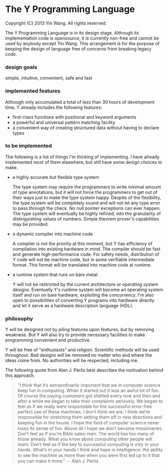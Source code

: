 # The Y Programming Language

Copyright (C) 2013 Yin Wang. All rights reserved.

The Y Programming Language is in its design stage. Although its implementation
code is opensource, it is currently non-free and cannot be used by anybody
except Yin Wang. This arrangement is for the purpose of keeping the design of
language free of concerns from breaking legacy code.



### design goals

simple, intuitive, convenient, safe and fast



### implemented features

Although only accumulated a total of less than 30 hours of development time, Y
already includes the following features:

* first-class functions with positional and keyword arguments
* a powerful and universal pattern matching facility
* a convenient way of creating structured data without having to declare types



### to be implemented

The following is a list of things I'm thinking of implementing. I have already
implemented most of them elsewhere, but still have some design choices to make.


* a highly accurate but flexible type system

  The type system may require the programmers to write minimal amount of type
annotations, but it will not force the programmers to get out of their ways just
to make the type system happy. Despite of the flexibility, the type system will
be completely sound and will not let any type error to pass through the check.
No null pointer exceptions can ever happen. The type system will eventually be
highly refined, into the granularity of distinguishing values of numbers. Simple
theorem prover's capabilities may be provided.


* a dynamic compiler into machine code

  A compiler is not the proirity at this moment, but Y has efficiency of
compilation into existing hardware in mind. The compiler should be fast and
generate high-performance code. For safety needs, distribution of Y code will
not be machine code, but in some verifiable intermediate format. This format
will be translated into machine code at runtime.


* a runtime system that runs on bare metal

  Y will not be restricted by the current architecture or operating system
designs. Eventually Y's runtime system will become an operating system itself
and run on bare hardware, exploiting the concurrency. I'm also open to
possibilities of converting Y programs into hardware directly and let it serve
as a hardware description language (HDL).



### philosophy

Y will be designed not by piling features upon features, but by removing
weakness. But Y will also try to provide necessary facilities to make
programming convenient and productive.

Y will be free of "enthusiasts" and religion. Scientific methods will be used
throughout. Bad designs will be removed no matter who and where the ideas come
from. No authorities will be respected, including me.

The following quote from Alan J. Perlis best describes the motivation behind
this approach.


> "I think that it’s extraordinarily important that we in computer science keep
> fun in computing. When it started out it was an awful lot of fun. Of course
> the paying customers got shafted every now and then and after a while we began
> to take their complaints seriously. We began to feel as if we really were
> responsible for the successful error-free perfect use of these machines. I
> don’t think we are. I think we’re responsible for stretching them setting them
> off in new directions and keeping fun in the house. I hope the ﬁeld of
> computer science never loses its sense of fun. Above all I hope we don’t
> become missionaries. Don’t feel as if you’re Bible sales-men. The world has
> too many of those already. What you know about computing other people will
> learn. Don’t feel as if the key to successful computing is only in your hands.
> What’s in your hands I think and hope is intelligence: the ability to see the
> machine as more than when you were ﬁrst led up to it that you can make it
> more." -- Alan J. Perlis
